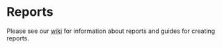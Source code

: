 # Reports


Please see our [wiki](https://github.com/erlef/reports/wiki) for information about reports and guides for creating reports.
